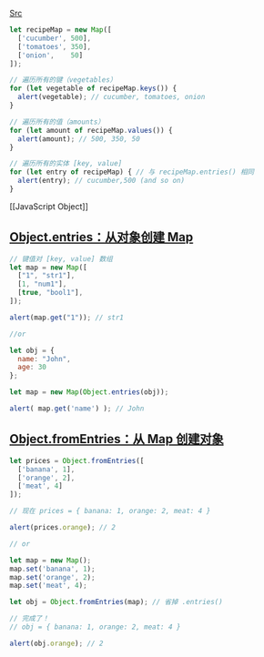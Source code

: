[Src](https://zh.javascript.info/map-set)
```js
let recipeMap = new Map([
  ['cucumber', 500],
  ['tomatoes', 350],
  ['onion',    50]
]);

// 遍历所有的键（vegetables）
for (let vegetable of recipeMap.keys()) {
  alert(vegetable); // cucumber, tomatoes, onion
}

// 遍历所有的值（amounts）
for (let amount of recipeMap.values()) {
  alert(amount); // 500, 350, 50
}

// 遍历所有的实体 [key, value]
for (let entry of recipeMap) { // 与 recipeMap.entries() 相同
  alert(entry); // cucumber,500 (and so on)
}
```
[[JavaScript Object]]
## [Object.entries：从对象创建 Map](https://zh.javascript.info/map-set#objectentries-cong-dui-xiang-chuang-jian-map)
```js
// 键值对 [key, value] 数组
let map = new Map([
  ["1", "str1"],
  [1, "num1"],
  [true, "bool1"],
]);

alert(map.get("1")); // str1

//or 

let obj = {
  name: "John",
  age: 30
};

let map = new Map(Object.entries(obj));

alert( map.get('name') ); // John
```

## [Object.fromEntries：从 Map 创建对象](https://zh.javascript.info/map-set#objectfromentries-cong-map-chuang-jian-dui-xiang)
```js
let prices = Object.fromEntries([
  ['banana', 1],
  ['orange', 2],
  ['meat', 4]
]);

// 现在 prices = { banana: 1, orange: 2, meat: 4 }

alert(prices.orange); // 2

// or

let map = new Map();
map.set('banana', 1);
map.set('orange', 2);
map.set('meat', 4);

let obj = Object.fromEntries(map); // 省掉 .entries()

// 完成了！
// obj = { banana: 1, orange: 2, meat: 4 }

alert(obj.orange); // 2
```
